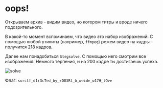 # oops!

Открываем архив - видим видео, но котором титры и вроде ничего подозрительного.

В какой-то момент вспоминаем, что видео это набор изображений. С помощью любой утилиты (например, `ffmpeg`) режем видео на кадры - получится 218 кадров.

Далее нам понадобиться `Stegsolve`. С помощью него смотрим все изображения. Немного терпения, и на 200 кадре ты достигаешь успеха.

![solve](solve.jpg)

Флаг: `surctf_d1r3cTed_by_rO83Rt_b_weide_w17H_lOve`
